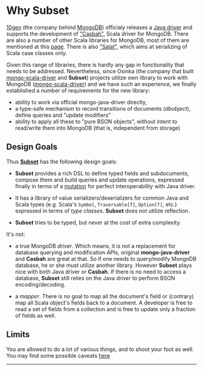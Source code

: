 # Why Subset

[10gen](http://www.10gen.com/) (the company behind
[MongoDB](http://www.mongodb.org/)) officialy releases a
[Java driver](http://www.mongodb.org/display/DOCS/Java+Language+Center)
and supports the development of
["Casbah"](https://github.com/mongodb/casbah), Scala driver for
MongoDB. There are also a number of other Scala libraries for MongoDB,
most of them are mentioned at this
[page](http://www.mongodb.org/display/DOCS/Scala+Language+Center). There
is also ["Salat"](https://github.com/novus/salat), which aims at
serializing of Scala case classes only.

Given this range of libraries, there is hardly any gap in
functionality that needs to be addressed. Nevertheless, since Osinka
(the company that built
[mongo-scala-driver](https://github.com/osinka/mongo-scala-driver) and
**Subset**) projects utilize own library to work with MongoDB
([mongo-scala-driver](https://github.com/osinka/mongo-scala-driver))
and we have such an experience, we finally established a number of
requirements for the new library:

* ability to work via official mongo-java-driver directly,
* a type-safe mechanism to record transitions of documents
  ($dbobject$), define queries and "update modifiers"
* ability to apply all these to "pure BSON objects", without intent to
  read/write them into MongoDB (that is, independent from storage)

## Design Goals

Thus [__Subset__](https://github.com/osinka/subset) has the following
design goals:

* __Subset__ provides a rich DSL to define typed fields and
  subdocuments, compose them and build queries and update
  operations, expressed finally in terms of a
  [mutation]($siteBaseUrl$/Mutation.html) for perfect interoperability with
  Java driver.

* It has a library of value serializers/deserializers for common Java
  and Scala types (e.g. Scala's `Symbol`, `Traversable[T]`,
  `Option[T]`, etc.) expressed in terms of _type classes_. **Subset**
  does not utilize reflection.

* __Subset__ tries to be typed, but never at the cost of extra complexity.

It's not:

* a true MongoDB _driver_. Which means, it is not a replacement for
  database querying and modification APIs, original
  __mongo-java-driver__ and __Casbah__ are great at that. So if one
  needs to query/modify MongoDB database, he or she must utilize
  another library. However __Subset__ plays nice with both Java driver
  or __Casbah__. If there is no need to access a database, __Subset__
  still relies on the Java driver to perform BSON encoding/decoding.

* a _mapper_. There is no goal to map all the document's field or
  (contrary) map all Scala object's fields back to a document. A
  developer is free to read a set of fields from a collection and is
  free to update only a fraction of fields as well.

## Limits

You are allowed to do a lot of various things, and to shoot your foot as well. You may
find some possible caveats [here]($siteBaseUrl$/Caveats.html)

* * *
